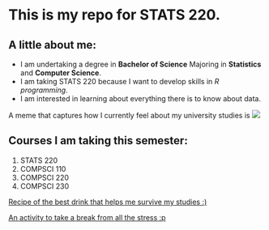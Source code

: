 # This is my repo for STATS 220. 

## A little about me:

- I am undertaking a degree in **Bachelor of Science** Majoring in **Statistics** and **Computer Science**.
- I am taking STATS 220 because I want to develop skills in *R programming*.
- I am interested in learning about everything there is to know about data.

A meme that captures how I currently feel about my university studies is ![](https://media.giphy.com/media/W4aKCI7mygvEQ/giphy.gif?cid=ecf05e47m49h9s2krmxlcn8v0fnljqxhnyyvexq1c1p6t9x3&ep=v1_gifs_search&rid=giphy.gif&ct=g)

## Courses I am taking this semester:

1. STATS 220
2.  COMPSCI 110
3.  COMPSCI 220
4.  COMPSCI 230

[Recipe of the best drink that helps me survive my studies :)](https://youtu.be/jh-nxIk5kBM?si=kC0GSdWc52vhYULQ)

[An activity to take a break from all the stress :p](https://www.thecolor.com/)

